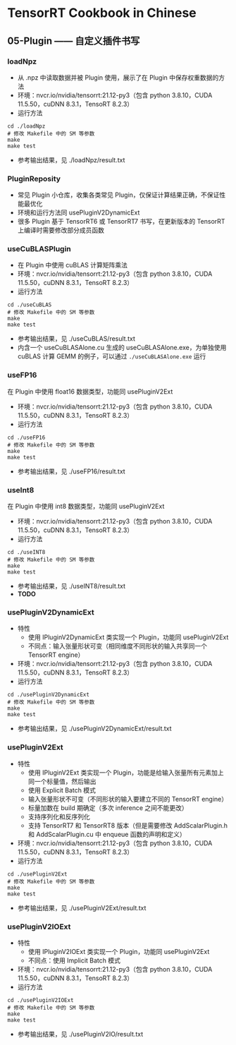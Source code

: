 # TensorRT Cookbook in Chinese

## 05-Plugin —— 自定义插件书写

### loadNpz
+ 从 .npz 中读取数据并被 Plugin 使用，展示了在 Plugin 中保存权重数据的方法
+ 环境：nvcr.io/nvidia/tensorrt:21.12-py3（包含 python 3.8.10，CUDA 11.5.50，cuDNN 8.3.1，TensoRT 8.2.3）
+ 运行方法
```shell
cd ./loadNpz
# 修改 Makefile 中的 SM 等参数
make
make test
```
+ 参考输出结果，见 ./loadNpz/result.txt

### PluginReposity
+ 常见 Plugin 小仓库，收集各类常见 Plugin，仅保证计算结果正确，不保证性能最优化
+ 环境和运行方法同 usePluginV2DynamicExt
+ 很多 Plugin 基于 TensorRT6 或 TensorRT7 书写，在更新版本的 TensorRT 上编译时需要修改部分成员函数

### useCuBLASPlugin
+ 在 Plugin 中使用 cuBLAS 计算矩阵乘法
+ 环境：nvcr.io/nvidia/tensorrt:21.12-py3（包含 python 3.8.10，CUDA 11.5.50，cuDNN 8.3.1，TensoRT 8.2.3）
+ 运行方法
```shell
cd ./useCuBLAS
# 修改 Makefile 中的 SM 等参数
make
make test
```
+ 参考输出结果，见 ./useCuBLAS/result.txt
+ 内含一个 useCuBLASAlone.cu 生成的 useCuBLASAlone.exe，为单独使用 cuBLAS 计算 GEMM 的例子，可以通过 ```./useCuBLASAlone.exe``` 运行

### useFP16
在 Plugin 中使用 float16 数据类型，功能同 usePluginV2Ext
+ 环境：nvcr.io/nvidia/tensorrt:21.12-py3（包含 python 3.8.10，CUDA 11.5.50，cuDNN 8.3.1，TensoRT 8.2.3）
+ 运行方法
```shell
cd ./useFP16
# 修改 Makefile 中的 SM 等参数
make
make test
```
+ 参考输出结果，见 ./useFP16/result.txt

### useInt8
在 Plugin 中使用 int8 数据类型，功能同 usePluginV2Ext
+ 环境：nvcr.io/nvidia/tensorrt:21.12-py3（包含 python 3.8.10，CUDA 11.5.50，cuDNN 8.3.1，TensoRT 8.2.3）
+ 运行方法
```shell
cd ./useINT8
# 修改 Makefile 中的 SM 等参数
make
make test
```
+ 参考输出结果，见 ./useINT8/result.txt
+ **TODO**

### usePluginV2DynamicExt
+ 特性
    - 使用 IPluginV2DynamicExt 类实现一个 Plugin，功能同 usePluginV2Ext
    - 不同点：输入张量形状可变（相同维度不同形状的输入共享同一个 TensorRT engine）
+ 环境：nvcr.io/nvidia/tensorrt:21.12-py3（包含 python 3.8.10，CUDA 11.5.50，cuDNN 8.3.1，TensoRT 8.2.3）
+ 运行方法
```shell
cd ./usePluginV2DynamicExt
# 修改 Makefile 中的 SM 等参数
make
make test
```
+ 参考输出结果，见 ./usePluginV2DynamicExt/result.txt

### usePluginV2Ext
+ 特性
    - 使用 IPluginV2Ext 类实现一个 Plugin，功能是给输入张量所有元素加上同一个标量值，然后输出
    - 使用 Explicit Batch 模式
    - 输入张量形状不可变（不同形状的输入要建立不同的 TensorRT engine）
    - 标量加数在 build 期确定（多次 inference 之间不能更改）
    - 支持序列化和反序列化
    - 支持 TensorRT7 和 TensorRT8 版本（但是需要修改 AddScalarPlugin.h 和 AddScalarPlugin.cu 中 enqueue 函数的声明和定义）
+ 环境：nvcr.io/nvidia/tensorrt:21.12-py3（包含 python 3.8.10，CUDA 11.5.50，cuDNN 8.3.1，TensoRT 8.2.3）
+ 运行方法
```shell
cd ./usePluginV2Ext
# 修改 Makefile 中的 SM 等参数
make
make test
```
+ 参考输出结果，见 ./usePluginV2Ext/result.txt

### usePluginV2IOExt
+ 特性
    - 使用 IPluginV2IOExt 类实现一个 Plugin，功能同 usePluginV2Ext
    - 不同点：使用 Implicit Batch 模式
+ 环境：nvcr.io/nvidia/tensorrt:21.12-py3（包含 python 3.8.10，CUDA 11.5.50，cuDNN 8.3.1，TensoRT 8.2.3）
+ 运行方法
```shell
cd ./usePluginV2IOExt
# 修改 Makefile 中的 SM 等参数
make
make test
```
+ 参考输出结果，见 ./usePluginV2IO/result.txt

